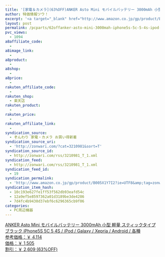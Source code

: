 ```yaml
---
title: '[家電＆カメラ](63%OFF)ANKER Asto Mini モバイルバッテリー 3000mAh 小型 軽量 スティックタイプ ブラック iPhone5S 5C 5 4S / iPod / Galaxy / Xepria / Android / 各種 ￥1,505'
author: 特価情報ツウ！
excerpt: '<a target="_blank" href="http://www.amazon.co.jp/gp/product/B005X1Y7I2?ie=UTF8&amp;tag=zonwari-22&amp;linkCode=as2&amp;camp=247&amp;creative=7399&amp;creativeASIN=B005X1Y7I2"><img src="http://ecx.images-amazon.com/images/I/31rIU7tQOXL._SL100_.jpg"><br>ANKER Asto Mini &#12514;&#12496;&#12452;&#12523;&#12496;&#12483;&#12486;&#12522;&#12540; 3000mAh &#23567;&#22411; &#36605;&#37327; &#12473;&#12486;&#12451;&#12483;&#12463;&#12479;&#12452;&#12503; &#12502;&#12521;&#12483;&#12463; iPhone5S 5C 5 4S / iPod / Galaxy / Xepria / Android / &#21508;&#31278;<br>&#21442;&#32771;&#20385;&#26684;&#65306;&#65509; 4,114<br>&#20385;&#26684;&#65306;&#65509; 1,505<br>&#21106;&#24341;&#65306;&#65509; 2,609 (63%OFF)</a>'
layout: post
permalink: /pcparts/62offanker-asto-mini-3000mah-iphone5s-5c-5-4s-ipod-galaxy-xepria-android-1525.html
pvc_views:
  - 1094
a8affiliate_code:
  - 
a8image_link:
  - 
a8product:
  - 
a8shop:
  - 
a8price:
  - 
rakuten_affiliate_code:
  - 
rakuten_shop:
  - 楽天店
rakuten_product:
  - 
rakuten_price:
  - 
rakuten_affiliate_link:
  - 
syndication_source:
  - ぞんわり 家電・カメラ お買い得新着
syndication_source_uri:
  - 'http://zonwari.com/?cat=3210981&sort=T'
syndication_source_id:
  - http://zonwari.com/rss/3210981_T_1.xml
syndication_feed:
  - http://zonwari.com/rss/3210981_T_1.xml
syndication_feed_id:
  - 19
syndication_permalink:
  - 'http://www.amazon.co.jp/gp/product/B005X1Y7I2?ie=UTF8&amp;tag=zonwari-22&amp;linkCode=as2&amp;camp=247&amp;creative=7399&amp;creativeASIN=B005X1Y7I2'
syndication_item_hash:
  - 10c193e627fe1ff53f562db93eafd54c
  - 12a9ef5e8597362a01d3189be3de4286
  - 7d4fc4b9430d37ebf6c6296365cb9f06
categories:
  - PC周辺機器
---
```

[<img src='http://i2.wp.com/ecx.images-amazon.com/images/I/31rIU7tQOXL._SL150_.jpg?w=546' title="" alt="" data-recalc-dims="1" />  
ANKER Asto Mini モバイルバッテリー 3000mAh 小型 軽量 スティックタイプ ブラック iPhone5S 5C 5 4S / iPod / Galaxy / Xepria / Android / 各種  
参考価格：￥ 4,114  
価格：￥ 1,505  
割引：￥ 2,609 (63%OFF)][1]

 [1]: http://www.amazon.co.jp/gp/product/B005X1Y7I2?ie=UTF8&#038;tag=tokkajohotsu-22&#038;linkCode=as2&#038;camp=247&#038;creative=7399&#038;creativeASIN=B005X1Y7I2